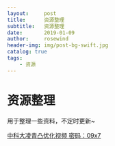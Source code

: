 ```yaml
---
layout:     post
title:      资源整理
subtitle:   资源整理
date:       2019-01-09
author:     rosewind
header-img: img/post-bg-swift.jpg
catalog: true
tags:
    - 资源
---
```


# 资源整理

用于整理一些资料，不定时更新~

[中科大凌青凸优化视频 密码：09x7](https://pan.baidu.com/s/1VxyTnGlXe9V-vCjiLzzKvw)

